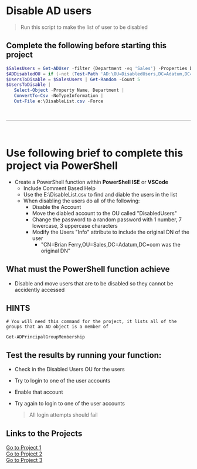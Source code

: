 
<!--
    <details><summary>Click for hint</summary><Strong> 

    ``` 
    HINT
    ```
    </Strong></details> 
    <details><summary>Click to see the answer</summary><Strong> 
    
    ```
    ANSWER
    ```

    </Strong></details> 
-->

# Disable AD users   

  > Run this script to make the list of user to be disabled 
 
## Complete the following before starting this project


  ```PowerShell
  $SalesUsers = Get-ADUser -filter {Department -eq 'Sales'} -Properties Department
  $ADDisabledOU = if (-not (Test-Path 'AD:\OU=DisabledUsers,DC=Adatum,DC=com')) {New-ADOrganizationalUnit   -Path 'DC=adatum,DC=com' -Name DisabledUsers} 
  $UsersToDisable = $SalesUsers | Get-Random -Count 5
  $UsersToDisable | 
     Select-Object -Property Name, Department | 
     ConvertTo-Csv -NoTypeInformation |
     Out-File e:\DisableList.csv -Force
  
  ```

<br>

---

<br>

# Use following brief to complete this project via PowerShell

- Create a PowerShell function within **PowerShell ISE** or **VSCode**
  - Include Comment Based Help
  - Use the E:\DisableList.csv to find and diable the users in the list
  - When disabling the users do all of the following:
    - Disable the Account
    - Move the diabled account to the OU called "DisabledUsers"
    - Change the password to a random password with 1 number, 7 lowercase, 3 uppercase characters
    - Modify the Users "Info" attribute to include the original DN of the user
      - "CN=Brian Ferry,OU=Sales,DC=Adatum,DC=com was the original DN"  


## What must the PowerShell function achieve

- Disable and move users that are to be disabled so they cannot be accidently accessed

## HINTS
```
# You will need this command for the project, it lists all of the groups that an AD object is a member of

Get-ADPrincipalGroupMembership 

```

## Test the results by running your function:
   
- Check in the Disabled Users OU for the users
- Try to login to one of the user accounts
- Enable that account
- Try again to login to one of the user accounts

  > All login attempts should fail
   
<!--


### This solution provides the basic answer

<details><summary>Click to see the answer</summary><Strong> 
    
```
function Find-AssociatedGroupMembership {
  Param ($SamAccountName)
  function Get-MemberOf {
    Param($ADObject)
    $Groups = Get-ADPrincipalGroupMembership -Identity $ADObject
    foreach ($Group in $Groups) {
      $Group | Select-Object -Property Name,GroupScope
      Get-MemberOf -ADObject $Group
    }
  }
  $ADAccount = Get-ADUser -Identity $SamAccountName
  Get-MemberOf -ADObject $ADAccount
} 
    
```
    

</Strong></details> 

<br>

### This solution provides a better answer

<details><summary>Click to see an advanced answer</summary><Strong> 
    
```
function Find-AssociatedGroupMembership {
  Param ($SamAccountName)
  function Get-MemberOf {
    Param($ADObject)
    $Level++
    $Groups = Get-ADPrincipalGroupMembership -Identity $ADObject
    foreach ($Group in $Groups) {
      [PSCustomObject][Ordered]@{
        ObjectInGroup = $ADObject.SamAccountName
        Group = $Group.SamAccountName
        GroupScope = $Group.GroupScope
        Level = $Level
      }
      Get-MemberOf -ADObject $Group
    }
  }
  $Level = 0
  [System.Collections.ArrayList]$GroupMemberships = @()
  $ADAccount = Get-ADUser -Identity $SamAccountName
  $GroupInfo = Get-MemberOf -ADObject $ADAccount
  return $GroupInfo | Sort-Object -Property Level,ObjectInGroup,Group
} 
    
```

</Strong></details> 
-->


## Links to the Projects

[Go to Project 1](PSADProject1.md#create-new-users-in-active-directory-from-a-csv-file)<br>
[Go to Project 2](PSADProject2.md#restore-an-accidently-deleted-ad-user-account-from-the-recycle-bin)<br>
[Go to Project 3](PSADProject3.md#find-all-direct-and-indirect-groups-an-ad-user-is-a-member-of)<br>

